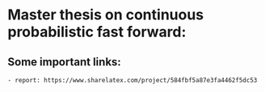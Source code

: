 # Master thesis on continuous probabilistic fast forward:
## Some important links:
	- report: https://www.sharelatex.com/project/584fbf5a87e3fa4462f5dc53